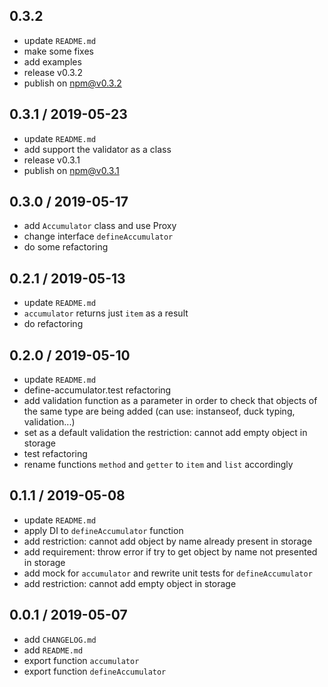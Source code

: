 ## 0.3.2
- update `README.md`
- make some fixes
- add examples
- release v0.3.2
- publish on npm@v0.3.2

## 0.3.1 / 2019-05-23
- update `README.md`
- add support the validator as a class
- release v0.3.1
- publish on npm@v0.3.1

## 0.3.0 / 2019-05-17
- add `Accumulator` class and use Proxy
- change interface `defineAccumulator`
- do some refactoring

## 0.2.1 / 2019-05-13
- update `README.md`
- `accumulator` returns just `item` as a result
- do refactoring

## 0.2.0 / 2019-05-10
- update `README.md`
- define-accumulator.test refactoring 
- add validation function as a parameter in order to check
  that objects of the same type are being added (can use: instanseof, duck typing, validation...)
- set as a default validation the restriction: cannot add empty object in storage
- test refactoring
- rename functions `method` and `getter` to `item` and `list` accordingly

## 0.1.1 / 2019-05-08
- update `README.md`
- apply DI to `defineAccumulator` function
- add restriction: cannot add object by name already present in storage
- add requirement: throw error if try to get object by name not presented in storage
- add mock for `accumulator` and rewrite unit tests for `defineAccumulator`
- add restriction: cannot add empty object in storage

## 0.0.1 / 2019-05-07
- add `CHANGELOG.md`
- add `README.md`
- export function `accumulator`
- export function `defineAccumulator`
